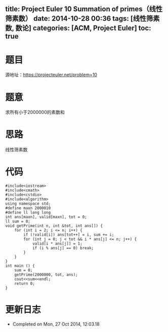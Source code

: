 title: Project Euler 10 Summation of primes（线性筛素数）
date: 2014-10-28 00:36
tags: [线性筛素数, 数论]
categories: [ACM, Project Euler]
toc: true
---
# 题目	
源地址：https://projecteuler.net/problem=10

# 题意
求所有小于2000000的素数和

# 思路
线性筛素数
<!--more-->

# 代码
```
#include<iostream>
#include<cmath>
#include<cstdio>
#include<algorithm>
using namespace std;
#define maxn 2000010
#define ll long long
int ans[maxn], valid[maxn], tot = 0;
ll sum = 0;
void getPrime(int n, int &tot, int ans[]) {
    for (int i = 2; i <= n; i++) {
        if (!valid[i]) ans[tot++] = i, sum += i;
        for (int j = 0; j < tot && i * ans[j] <= n; j++) {
            valid[i * ans[j]] = 1;
            if (i % ans[j] == 0) break;
        }
    }
}
int main () {
    sum = 0;
    getPrime(2000000, tot, ans);
    cout<<sum<<endl;
    return 0;
}
```

# 更新日志
- Completed on Mon, 27 Oct 2014, 12:03.18
